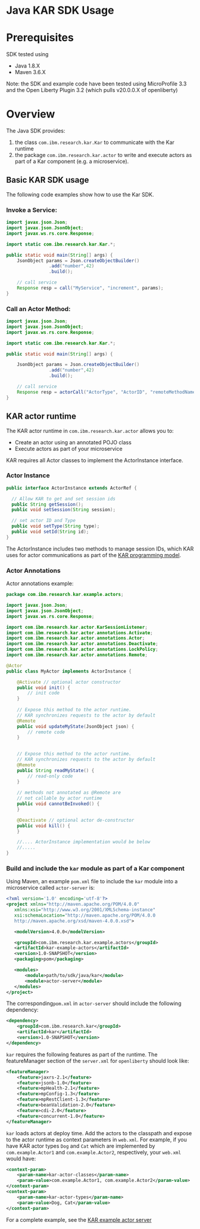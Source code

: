 # Java KAR SDK Usage

# Prerequisites
SDK tested using
- Java 1.8.X
- Maven 3.6.X

Note: the SDK and example code have been tested using MicroProfile 3.3 and the Open Liberty Plugin 3.2 (which pulls v20.0.0.X of openliberty)

# Overview
The Java SDK provides:
1.  the class `com.ibm.research.kar.Kar` to communicate with the Kar runtime
2. the package `com.ibm.research.kar.actor` to write and execute actors as part of a Kar component (e.g. a microservice).

## Basic KAR SDK usage
The following code examples show how to use the Kar SDK.

### Invoke a Service:
```java
import javax.json.Json;
import javax.json.JsonObject;
import javax.ws.rs.core.Response;

import static com.ibm.research.kar.Kar.*;

public static void main(String[] args) {
    JsonObject params = Json.createObjectBuilder()
				.add("number",42)
				.build();

    // call service
    Response resp = call("MyService", "increment", params);
}
```

### Call an Actor Method:
```java
import javax.json.Json;
import javax.json.JsonObject;
import javax.ws.rs.core.Response;

import static com.ibm.research.kar.Kar.*;

public static void main(String[] args) {

    JsonObject params = Json.createObjectBuilder()
				.add("number",42)
				.build();

    // call service
    Response resp = actorCall("ActorType", "ActorID", "remoteMethodName", params);
}
```

## KAR actor runtime
The KAR actor runtime in `com.ibm.research.kar.actor` allows you to:
- Create an actor using an annotated POJO class
- Execute actors as part of your microservice

KAR requires all Actor classes to implement the ActorInstance interface. 
### Actor Instance
```java
public interface ActorInstance extends ActorRef {

  // Allow KAR to get and set session ids   
  public String getSession();
  public void setSession(String session);

  // set actor ID and Type
  public void setType(String type);
  public void setId(String id);
}
```
The ActorInstance includes two methods to manage session IDs, which KAR uses for actor communications as part of the [KAR programming model](https://github.ibm.com/solsa/kar/blob/master/docs/KAR.md).

### Actor Annotations

Actor annotations example:
```java
package com.ibm.research.kar.example.actors;

import javax.json.Json;
import javax.json.JsonObject;
import javax.ws.rs.core.Response;

import com.ibm.research.kar.actor.KarSessionListener;
import com.ibm.research.kar.actor.annotations.Activate;
import com.ibm.research.kar.actor.annotations.Actor;
import com.ibm.research.kar.actor.annotations.Deactivate;
import com.ibm.research.kar.actor.annotations.LockPolicy;
import com.ibm.research.kar.actor.annotations.Remote;

@Actor
public class MyActor implements ActorInstance {

    @Activate // optional actor constructor
    public void init() {
        // init code
    }	
    
    // Expose this method to the actor runtime.
    // KAR synchronizes requests to the actor by default
    @Remote
    public void updateMyState(JsonObject json) {
        // remote code
    }

    
    // Expose this method to the actor runtime.
    // KAR synchronizes requests to the actor by default
    @Remote 
    public String readMyState() {
        // read-only code
    }
	
    // methods not annotated as @Remote are 
    // not callable by actor runtime
    public void cannotBeInvoked() {
    }

    @Deactivate // optional actor de-constructor
    public void kill() {
    }

    //.... ActorInstance implementation would be below
    //.....
}
```

### Build and include the `kar` module as part of a Kar component
 Using Maven, an example `pom.xml` file to include the `kar` module into a microservice called `actor-server` is:
 ```xml
<?xml version='1.0' encoding='utf-8'?>
<project xmlns="http://maven.apache.org/POM/4.0.0"
    xmlns:xsi="http://www.w3.org/2001/XMLSchema-instance"
    xsi:schemaLocation="http://maven.apache.org/POM/4.0.0
    http://maven.apache.org/xsd/maven-4.0.0.xsd">

    <modelVersion>4.0.0</modelVersion>

    <groupId>com.ibm.research.kar.example.actors</groupId>
    <artifactId>kar-example-actors</artifactId>
    <version>1.0-SNAPSHOT</version>
    <packaging>pom</packaging>

    <modules>
        <module>path/to/sdk/java/kar</module>
        <module>actor-server</module>
    </modules>
</project>
```
The corresponding`pom.xml` in `actor-server` should include the following dependency:
```xml
<dependency>
    <groupId>com.ibm.research.kar</groupId>
    <artifactId>kar</artifactId>
    <version>1.0-SNAPSHOT</version>
</dependency>
```
`kar` requires the following features as part of the runtime. The featureManager section of the `server.xml` for `openliberty` should look like:
```xml
<featureManager>
    <feature>jaxrs-2.1</feature>
    <feature>jsonb-1.0</feature>
    <feature>mpHealth-2.1</feature>
    <feature>mpConfig-1.3</feature>
    <feature>mpRestClient-1.3</feature>
    <feature>beanValidation-2.0</feature>
    <feature>cdi-2.0</feature>
    <feature>concurrent-1.0</feature>
</featureManager>
```
`kar` loads actors at deploy time. Add the actors to the classpath and expose to the actor runtime as context parameters in `web.xml`.  For example, if you have KAR actor types `Dog` and `Cat` which are implemented by `com.example.Actor1` and `com.example.Actor2`, respectively, your `web.xml` would have:
```xml
<context-param>
    <param-name>kar-actor-classes</param-name>
    <param-value>com.example.Actor1, com.example.Actor2</param-value>
</context-param>
<context-param>
    <param-name>kar-actor-types</param-name>
    <param-value>Dog, Cat</param-value>
</context-param>
```

For a complete example, see the [KAR example actor server](https://github.ibm.com/castrop/kar/tree/master/examples/java/actors)